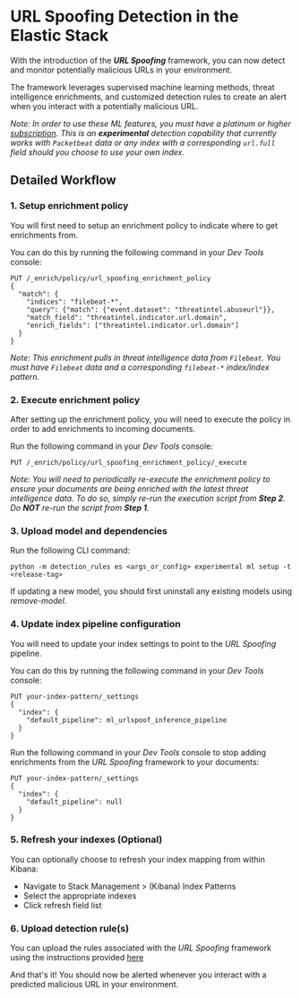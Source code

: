 # URL Spoofing Detection in the Elastic Stack 

With the introduction of the ***URL Spoofing*** framework, you can now detect and monitor potentially malicious URLs in your environment.

The framework leverages supervised machine learning methods, threat intelligence enrichments, and customized detection rules to create an alert when you interact with a potentially malicious URL.


*Note: In order to use these ML features, you must have a platinum or higher [subscription](https://www.elastic.co/subscriptions). This is an **experimental** detection capability that currently works with `Packetbeat` data or any index with a corresponding `url.full` field should you choose to use your own index.*  

## Detailed Workflow

### 1. Setup enrichment policy 

You will first need to setup an enrichment policy to indicate where to get enrichments from.

You can do this by running the following command in your *Dev Tools* console:

```
PUT /_enrich/policy/url_spoofing_enrichment_policy
{
  "match": {
    "indices": "filebeat-*",
    "query": {"match": {"event.dataset": "threatintel.abuseurl"}},
    "match_field": "threatintel.indicator.url.domain",
    "enrich_fields": ["threatintel.indicator.url.domain"]
  }
}
```
*Note: This enrichment pulls in threat intelligence data from `Filebeat`. You must have `Filebeat` data and a corresponding `filebeat-*` index/index pattern.*

### 2. Execute enrichment policy 
After setting up the enrichment policy, you will need to execute the policy in order to add enrichments to incoming documents.

Run the following command in your *Dev Tools* console:

```
PUT /_enrich/policy/url_spoofing_enrichment_policy/_execute
```
*Note: You will need to periodically re-execute the enrichment policy to ensure your documents are being enriched with the latest threat intelligence data. To do so, simply re-run the execution script from **Step 2**. Do **NOT** re-run the script from **Step 1**.*

### 3. Upload model and dependencies 

Run the following CLI command:
 ```
 python -m detection_rules es <args_or_config> experimental ml setup -t <release-tag>
 ```

If updating a new model, you should first uninstall any existing models using *remove-model*.


### 4. Update index pipeline configuration
You will need to update your index settings to point to the *URL Spoofing* pipeline.

You can do this by running the following command in your *Dev Tools* console:
```
PUT your-index-pattern/_settings
{
  "index": {
    "default_pipeline": ml_urlspoof_inference_pipeline
  }
}
```

Run the following command in your *Dev Tools* console to stop adding enrichments from the *URL Spoofing* framework to your documents:
```
PUT your-index-pattern/_settings
{
  "index": {
    "default_pipeline": null
  }
}
```
### 5. Refresh your indexes (Optional)

You can optionally choose to refresh your index mapping from within Kibana:

- Navigate to Stack Management > (Kibana) Index Patterns
- Select the appropriate indexes
- Click refresh field list


### 6. Upload detection rule(s)


You can upload the rules associated with the *URL Spoofing* framework using the instructions provided [here](https://github.com/elastic/detection-rules/blob/main/docs/experimental-machine-learning/experimental-detections.md)


And that's it! You should now be alerted whenever you interact with a predicted malicious URL in your environment.








